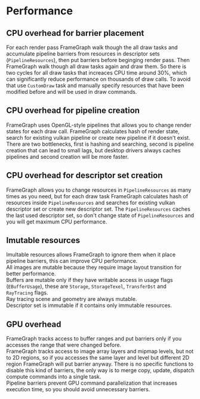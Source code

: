 # Performance

## CPU overhead for barrier placement
For each render pass FrameGraph walk though the all draw tasks and accumulate pipeline barriers from resources in descriptor sets (`PipelineResources`), then put barriers before beginging render pass. Then FrameGraph walk though all draw tasks again and draw them.
So there is two cycles for all draw tasks that increaces CPU time around 30%, which can significantly reduce performance on thousands of draw calls. To avoid that use `CustomDraw` task and manually specify resources that have been modified before and will be used in draw commands.

## CPU overhead for pipeline creation
FrameGraph uses OpenGL-style pipelines that allows you to change render states for each draw call. FrameGraph calculates hash of render state, search for existing vulkan pipeline or create new pipeline if it doesn't exist. There are two bottlenecks, first is hashing and searching, second is pipeline creation that can lead to small lags, but desktop drivers always caches pipelines and second creation will be more faster.

## CPU overhead for descriptor set creation
FrameGraph allows you to change resources in `PipelineResources` as many times as you need, but for each draw task FrameGraph calculates hash of resources inside `PipelineResources` and searches for existing vulkan descriptor set or create new descriptor set.
The `PipelineResources` caches the last used descriptor set, so don't change state of `PipelineResources` and you will get maximum CPU performance.

## Imutable resources
Imultable resources allows FrameGraph to ignore them when it place pipeline barriers, this can improve CPU performance.</br>
All images are mutable because they require image layout transition for better performance.</br>
Buffers are mutable only if they have writable access in usage flags (`EBufferUsage`), these are `Storage`, `StorageTexel`, `TransferDst` and `RayTracing` flags.</br>
Ray tracing scene and geometry are always mutable.</br>
Descriptor set is immutable if it contains only immutable resources.</br>

## GPU overhead
FrameGraph tracks access to buffer ranges and put barriers only if you accesses the range that were changed before.</br>
FrameGraph tracks access to image array layers and mipmap levels, but not to 2D regions, so if you accesses the same layer and level but different 2D region FrameGraph will put barrier anyway. There is no specific functions to disable this kind of barriers, the only way is to merge copy, update, dispatch compute commands into a single task.</br>
Pipeline barriers prevent GPU command parallelization that increases execution time, so you should avoid unnecessary barriers.
